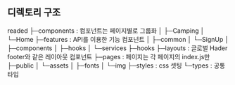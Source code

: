 ## 디렉토리 구조
readed
├─components : 컴포넌트는 페이지별로 그룹화
│ ├─Camping
│ └─Home
├─features : API를 이용한 기능 컴포넌트
│ ├─common
│ └─SignUp
│ ├─components
│ ├─hooks
│ └─services
├─hooks
├─layouts : 글로벌 Hader footer와 같은 레이아웃 컴포넌트
├─pages : 페이지는 각 페이지의 index.js만
├─public
│ └─assets
│ ├─fonts
│ └─img
├─styles : css 셋팅
└─types : 공통 타입
